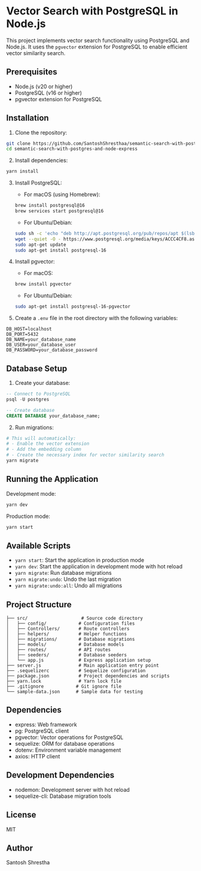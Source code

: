 # Vector Search with PostgreSQL in Node.js

This project implements vector search functionality using PostgreSQL and Node.js. It uses the `pgvector` extension for PostgreSQL to enable efficient vector similarity search.

## Prerequisites

- Node.js (v20 or higher)
- PostgreSQL (v16 or higher)
- pgvector extension for PostgreSQL

## Installation

1. Clone the repository:
```bash
git clone https://github.com/SantoshShresthaa/semantic-search-with-postgres-and-node-express.git
cd semantic-search-with-postgres-and-node-express
```

2. Install dependencies:
```bash
yarn install
```

3. Install PostgreSQL:
   - For macOS (using Homebrew):
   ```bash
   brew install postgresql@16
   brew services start postgresql@16
   ```
   - For Ubuntu/Debian:
   ```bash
   sudo sh -c 'echo "deb http://apt.postgresql.org/pub/repos/apt $(lsb_release -cs)-pgdg main" > /etc/apt/sources.list.d/pgdg.list'
   wget --quiet -O - https://www.postgresql.org/media/keys/ACCC4CF8.asc | sudo apt-key add -
   sudo apt-get update
   sudo apt-get install postgresql-16
   ```

4. Install pgvector:
   - For macOS:
   ```bash
   brew install pgvector
   ```
   - For Ubuntu/Debian:
   ```bash
   sudo apt-get install postgresql-16-pgvector
   ```

5. Create a `.env` file in the root directory with the following variables:
```env
DB_HOST=localhost
DB_PORT=5432
DB_NAME=your_database_name
DB_USER=your_database_user
DB_PASSWORD=your_database_password
```

## Database Setup

1. Create your database:
```sql
-- Connect to PostgreSQL
psql -U postgres

-- Create database
CREATE DATABASE your_database_name;
```

2. Run migrations:
```bash
# This will automatically:
# - Enable the vector extension
# - Add the embedding column
# - Create the necessary index for vector similarity search
yarn migrate
```

## Running the Application

Development mode:
```bash
yarn dev
```

Production mode:
```bash
yarn start
```

## Available Scripts

- `yarn start`: Start the application in production mode
- `yarn dev`: Start the application in development mode with hot reload
- `yarn migrate`: Run database migrations
- `yarn migrate:undo`: Undo the last migration
- `yarn migrate:undo:all`: Undo all migrations

## Project Structure

```
├── src/                    # Source code directory
│   ├── config/            # Configuration files
│   ├── Controllers/       # Route controllers
│   ├── helpers/           # Helper functions
│   ├── migrations/        # Database migrations
│   ├── models/            # Database models
│   ├── routes/            # API routes
│   ├── seeders/           # Database seeders
│   └── app.js             # Express application setup
├── server.js              # Main application entry point
├── .sequelizerc           # Sequelize configuration
├── package.json           # Project dependencies and scripts
├── yarn.lock              # Yarn lock file
├── .gitignore            # Git ignore file
└── sample-data.json      # Sample data for testing
```

## Dependencies

- express: Web framework
- pg: PostgreSQL client
- pgvector: Vector operations for PostgreSQL
- sequelize: ORM for database operations
- dotenv: Environment variable management
- axios: HTTP client

## Development Dependencies

- nodemon: Development server with hot reload
- sequelize-cli: Database migration tools

## License

MIT

## Author

Santosh Shrestha 